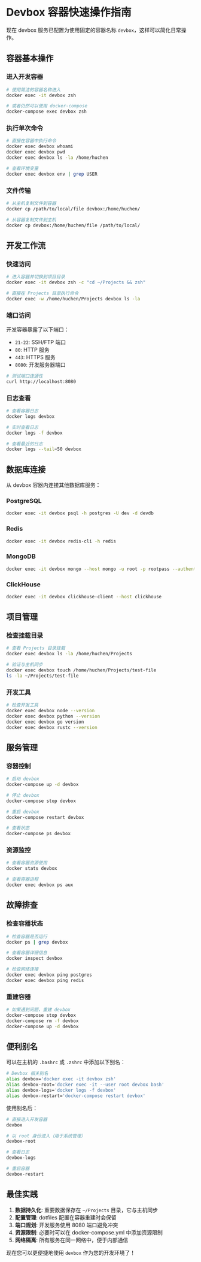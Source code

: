 # Devbox 容器快速操作指南

现在 devbox 服务已配置为使用固定的容器名称 `devbox`，这样可以简化日常操作。

## 容器基本操作

### 进入开发容器
```bash
# 使用简洁的容器名称进入
docker exec -it devbox zsh

# 或者仍然可以使用 docker-compose
docker-compose exec devbox zsh
```

### 执行单次命令
```bash
# 直接在容器中执行命令
docker exec devbox whoami
docker exec devbox pwd
docker exec devbox ls -la /home/huchen

# 查看环境变量
docker exec devbox env | grep USER
```

### 文件传输
```bash
# 从主机复制文件到容器
docker cp /path/to/local/file devbox:/home/huchen/

# 从容器复制文件到主机  
docker cp devbox:/home/huchen/file /path/to/local/
```

## 开发工作流

### 快速访问
```bash
# 进入容器并切换到项目目录
docker exec -it devbox zsh -c "cd ~/Projects && zsh"

# 直接在 Projects 目录执行命令
docker exec -w /home/huchen/Projects devbox ls -la
```

### 端口访问
开发容器暴露了以下端口：
- `21-22`: SSH/FTP 端口
- `80`: HTTP 服务
- `443`: HTTPS 服务  
- `8080`: 开发服务器端口

```bash
# 测试端口连通性
curl http://localhost:8080
```

### 日志查看
```bash
# 查看容器日志
docker logs devbox

# 实时查看日志
docker logs -f devbox

# 查看最近的日志
docker logs --tail=50 devbox
```

## 数据库连接

从 devbox 容器内连接其他数据库服务：

### PostgreSQL
```bash
docker exec -it devbox psql -h postgres -U dev -d devdb
```

### Redis  
```bash
docker exec -it devbox redis-cli -h redis
```

### MongoDB
```bash
docker exec -it devbox mongo --host mongo -u root -p rootpass --authenticationDatabase admin
```

### ClickHouse
```bash
docker exec -it devbox clickhouse-client --host clickhouse
```

## 项目管理

### 检查挂载目录
```bash
# 查看 Projects 目录挂载
docker exec devbox ls -la /home/huchen/Projects

# 验证与主机同步
docker exec devbox touch /home/huchen/Projects/test-file
ls -la ~/Projects/test-file
```

### 开发工具
```bash
# 检查开发工具
docker exec devbox node --version
docker exec devbox python --version  
docker exec devbox go version
docker exec devbox rustc --version
```

## 服务管理

### 容器控制
```bash
# 启动 devbox
docker-compose up -d devbox

# 停止 devbox
docker-compose stop devbox

# 重启 devbox
docker-compose restart devbox

# 查看状态
docker-compose ps devbox
```

### 资源监控
```bash
# 查看容器资源使用
docker stats devbox

# 查看容器进程
docker exec devbox ps aux
```

## 故障排查

### 检查容器状态
```bash
# 检查容器是否运行
docker ps | grep devbox

# 查看容器详细信息
docker inspect devbox

# 检查网络连接
docker exec devbox ping postgres
docker exec devbox ping redis
```

### 重建容器
```bash
# 如果遇到问题，重建 devbox
docker-compose stop devbox
docker-compose rm -f devbox
docker-compose up -d devbox
```

## 便利别名

可以在主机的 `.bashrc` 或 `.zshrc` 中添加以下别名：

```bash
# Devbox 相关别名
alias devbox='docker exec -it devbox zsh'
alias devbox-root='docker exec -it --user root devbox bash'
alias devbox-logs='docker logs -f devbox'
alias devbox-restart='docker-compose restart devbox'
```

使用别名后：
```bash
# 直接进入开发容器
devbox

# 以 root 身份进入（用于系统管理）
devbox-root

# 查看日志
devbox-logs

# 重启容器
devbox-restart
```

## 最佳实践

1. **数据持久化**: 重要数据保存在 `~/Projects` 目录，它与主机同步
2. **配置管理**: dotfiles 配置在容器重建时会保留
3. **端口规划**: 开发服务使用 8080 端口避免冲突
4. **资源限制**: 必要时可以在 docker-compose.yml 中添加资源限制
5. **网络隔离**: 所有服务在同一网络中，便于内部通信

现在您可以更便捷地使用 `devbox` 作为您的开发环境了！

